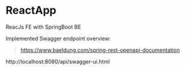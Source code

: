 # ReactApp
ReacJs FE with SpringBoot BE

Implemented Swagger endpoint overview:
> https://www.baeldung.com/spring-rest-openapi-documentation

http://localhost:8080/api/swagger-ui.html
